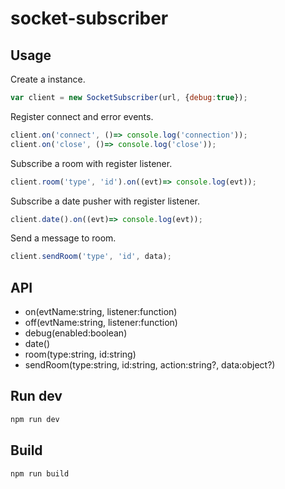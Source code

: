 socket-subscriber
=====================================

## Usage

Create a instance.
```js
var client = new SocketSubscriber(url, {debug:true});
```

Register connect and error events.
```js
client.on('connect', ()=> console.log('connection')); 
client.on('close', ()=> console.log('close'));
```

Subscribe a room with register listener.
```js
client.room('type', 'id').on((evt)=> console.log(evt));
```

Subscribe a date pusher with register listener.

```js
client.date().on((evt)=> console.log(evt));
``` 

Send a message to room.
```js
client.sendRoom('type', 'id', data);
```

## API

* on(evtName:string, listener:function)
* off(evtName:string, listener:function)
* debug(enabled:boolean)
* date()
* room(type:string, id:string)
* sendRoom(type:string, id:string, action:string?, data:object?)

## Run dev

```sh
npm run dev
```

## Build

```sh
npm run build
```

